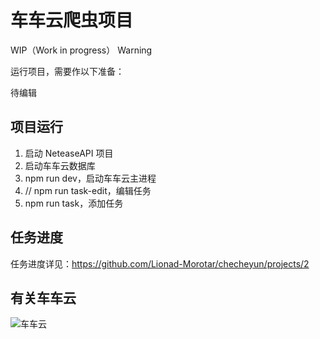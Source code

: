 # 车车云爬虫项目

WIP（Work in progress） Warning

运行项目，需要作以下准备：

待编辑
<!-- * 安装 Git、NodeJS、MongoDB -->

## 项目运行

1. 启动 NeteaseAPI 项目
2. 启动车车云数据库
3. npm run dev，启动车车云主进程
4. // npm run task-edit，编辑任务
5. npm run task，添加任务

## 任务进度

任务进度详见：https://github.com/Lionad-Morotar/checheyun/projects/2

## 有关车车云

![车车云](http://assets.processon.com/chart_image/5aed65cae4b0a9571016f70c.png)
